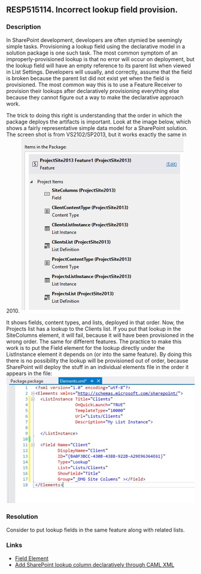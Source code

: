 ## RESP515114. Incorrect lookup field provision. 

### Description
In SharePoint development, developers are often stymied be seemingly simple tasks. Provisioning a lookup field using the declarative model in a solution package is one such task. The most common symptom of an improperly-provisioned lookup is that no error will occur on deployment, but the lookup field will have an empty reference to its parent list when viewed in List Settings. Developers will usually, and correctly, assume that the field is broken because the parent list did not exist yet when the field is provisioned. The most common way this is to use a Feature Receiver to provision their lookups after declaratively provisioning everything else because they cannot figure out a way to make the declarative approach work.

The trick to doing this right is understanding that the order in which the package deploys the artifacts is important. Look at the image below, which shows a fairly representative simple data model for a SharePoint solution. The screen shot is from VS2102/SP2013, but it works exactly the same in 2010.
![package image](../../../assets/resp515114_package.jpg)

It shows fields, content types, and lists, deployed in that order. Now, the Projects list has a lookup to the Clients list. If you put that lookup in the SiteColumns element, it will fail, because it will have been provisioned in the wrong order. The same for different features. The practice to make this work is to put the Field element for the lookup directly under the ListInstance element it depends on (or into the same feature). By doing this there is no possibility the lookup will be provisioned out of order, because SharePoint will deploy the stuff in an individual elements file in the order it appears in the file:
![elements image](../../../assets/resp515114_elements.jpg)

### Resolution
Consider to put lookup fields in the same feature along with related lists.

### Links
*   [Field Element](http://msdn.microsoft.com/en-us/library/office/aa979575.aspx)
* 	[Add SharePoint lookup column declaratively through CAML XML](https://learn.microsoft.com/en-us/archive/blogs/joshuag/add-sharepoint-lookup-column-declaratively-through-caml-xml)